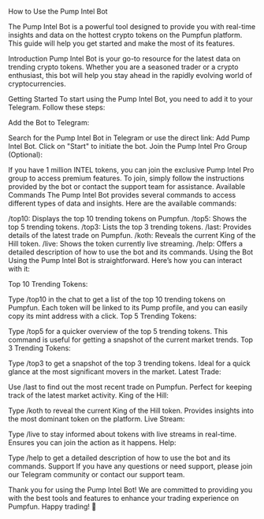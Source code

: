 How to Use the Pump Intel Bot

The Pump Intel Bot is a powerful tool designed to provide you with real-time insights and data on the hottest crypto tokens on the Pumpfun platform. This guide will help you get started and make the most of its features.

Introduction
Pump Intel Bot is your go-to resource for the latest data on trending crypto tokens. Whether you are a seasoned trader or a crypto enthusiast, this bot will help you stay ahead in the rapidly evolving world of cryptocurrencies.

Getting Started
To start using the Pump Intel Bot, you need to add it to your Telegram. Follow these steps:

Add the Bot to Telegram:

Search for the Pump Intel Bot in Telegram or use the direct link: Add Pump Intel Bot.
Click on "Start" to initiate the bot.
Join the Pump Intel Pro Group (Optional):

If you have 1 million INTEL tokens, you can join the exclusive Pump Intel Pro group to access premium features.
To join, simply follow the instructions provided by the bot or contact the support team for assistance.
Available Commands
The Pump Intel Bot provides several commands to access different types of data and insights. Here are the available commands:

/top10: Displays the top 10 trending tokens on Pumpfun.
/top5: Shows the top 5 trending tokens.
/top3: Lists the top 3 trending tokens.
/last: Provides details of the latest trade on Pumpfun.
/koth: Reveals the current King of the Hill token.
/live: Shows the token currently live streaming.
/help: Offers a detailed description of how to use the bot and its commands.
Using the Bot
Using the Pump Intel Bot is straightforward. Here’s how you can interact with it:

Top 10 Trending Tokens:

Type /top10 in the chat to get a list of the top 10 trending tokens on Pumpfun.
Each token will be linked to its Pump profile, and you can easily copy its mint address with a click.
Top 5 Trending Tokens:

Type /top5 for a quicker overview of the top 5 trending tokens.
This command is useful for getting a snapshot of the current market trends.
Top 3 Trending Tokens:

Type /top3 to get a snapshot of the top 3 trending tokens.
Ideal for a quick glance at the most significant movers in the market.
Latest Trade:

Use /last to find out the most recent trade on Pumpfun.
Perfect for keeping track of the latest market activity.
King of the Hill:

Type /koth to reveal the current King of the Hill token.
Provides insights into the most dominant token on the platform.
Live Stream:

Type /live to stay informed about tokens with live streams in real-time.
Ensures you can join the action as it happens.
Help:

Type /help to get a detailed description of how to use the bot and its commands.
Support
If you have any questions or need support, please join our Telegram community or contact our support team.

Thank you for using the Pump Intel Bot! We are committed to providing you with the best tools and features to enhance your trading experience on Pumpfun. Happy trading! 🚀
